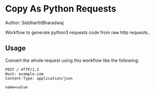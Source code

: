 # Copy As Python Requests

Author: SiddharthBharadwaj

Workflow to generate python3 requests code from raw http requests..

## Usage
Convert the whole request using this workflow like the following:
```
POST / HTTP/1.1
Host: example.com
Content-Type: application/json

name=value
```
